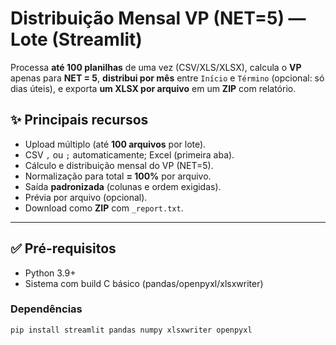 # Distribuição Mensal VP (NET=5) — Lote (Streamlit)

Processa **até 100 planilhas** de uma vez (CSV/XLS/XLSX), calcula o **VP** apenas para **NET = 5**, **distribui por mês** entre `Início` e `Término` (opcional: só dias úteis), e exporta **um XLSX por arquivo** em um **ZIP** com relatório.

## ✨ Principais recursos
- Upload múltiplo (até **100 arquivos** por lote).
- CSV `,` ou `;` automaticamente; Excel (primeira aba).
- Cálculo e distribuição mensal do VP (NET=5).
- Normalização para total **= 100%** por arquivo.
- Saída **padronizada** (colunas e ordem exigidas).
- Prévia por arquivo (opcional).
- Download como **ZIP** com `_report.txt`.

---

## ✅ Pré-requisitos
- Python 3.9+  
- Sistema com build C básico (pandas/openpyxl/xlsxwriter)

### Dependências
```bash
pip install streamlit pandas numpy xlsxwriter openpyxl
